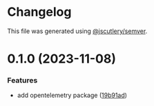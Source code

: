 # Changelog

This file was generated using [@jscutlery/semver](https://github.com/jscutlery/semver).

# 0.1.0 (2023-11-08)


### Features

* add opentelemetry package ([19b91ad](https://github.com/tinybudgie/packages/commit/19b91adb545bf4704064c9b0c94a6faa01b80f0c))
